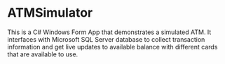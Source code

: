 # ATMSimulator
This is a C# Windows Form App that demonstrates a simulated ATM. It interfaces with Microsoft SQL Server database to collect transaction information and get live updates to available balance with different cards that are available to use.
